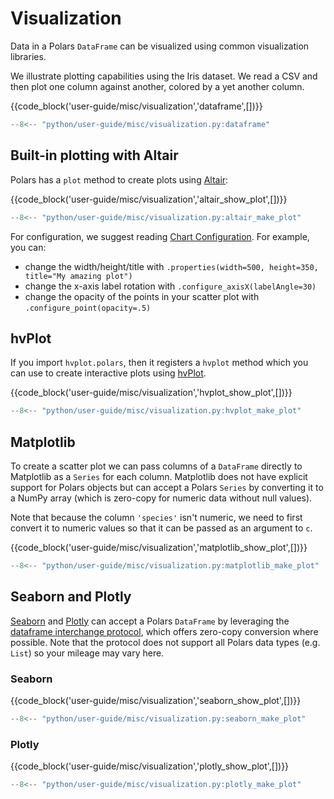 # Visualization

Data in a Polars `DataFrame` can be visualized using common visualization libraries.

We illustrate plotting capabilities using the Iris dataset. We read a CSV and then plot one column
against another, colored by a yet another column.

{{code_block('user-guide/misc/visualization','dataframe',[])}}

```python exec="on" result="text" session="user-guide/misc/visualization"
--8<-- "python/user-guide/misc/visualization.py:dataframe"
```

## Built-in plotting with Altair

Polars has a `plot` method to create plots using [Altair](https://altair-viz.github.io/):

{{code_block('user-guide/misc/visualization','altair_show_plot',[])}}

```python exec="on" session="user-guide/misc/visualization"
--8<-- "python/user-guide/misc/visualization.py:altair_make_plot"
```

For configuration, we suggest reading [Chart Configuration](https://altair-viz.github.io/altair-tutorial/notebooks/08-Configuration.html).
For example, you can:

- change the width/height/title with `.properties(width=500, height=350, title="My amazing plot")`
- change the x-axis label rotation with `.configure_axisX(labelAngle=30)`
- change the opacity of the points in your scatter plot with `.configure_point(opacity=.5)`

## hvPlot

If you import `hvplot.polars`, then it registers a `hvplot` method which you can use to create
interactive plots using [hvPlot](https://hvplot.holoviz.org/).

{{code_block('user-guide/misc/visualization','hvplot_show_plot',[])}}

```python exec="on" session="user-guide/misc/visualization"
--8<-- "python/user-guide/misc/visualization.py:hvplot_make_plot"
```

## Matplotlib

To create a scatter plot we can pass columns of a `DataFrame` directly to Matplotlib as a `Series`
for each column. Matplotlib does not have explicit support for Polars objects but can accept a
Polars `Series` by converting it to a NumPy array (which is zero-copy for numeric data without null
values).

Note that because the column `'species'` isn't numeric, we need to first convert it to numeric
values so that it can be passed as an argument to `c`.

{{code_block('user-guide/misc/visualization','matplotlib_show_plot',[])}}

```python exec="on" session="user-guide/misc/visualization"
--8<-- "python/user-guide/misc/visualization.py:matplotlib_make_plot"
```

## Seaborn and Plotly

[Seaborn](https://seaborn.pydata.org/) and [Plotly](https://plotly.com/) can accept a Polars
`DataFrame` by leveraging the
[dataframe interchange protocol](https://data-apis.org/dataframe-api/), which offers zero-copy
conversion where possible. Note that the protocol does not support all Polars data types (e.g.
`List`) so your mileage may vary here.

### Seaborn

{{code_block('user-guide/misc/visualization','seaborn_show_plot',[])}}

```python exec="on" session="user-guide/misc/visualization"
--8<-- "python/user-guide/misc/visualization.py:seaborn_make_plot"
```

### Plotly

{{code_block('user-guide/misc/visualization','plotly_show_plot',[])}}

```python exec="on" session="user-guide/misc/visualization"
--8<-- "python/user-guide/misc/visualization.py:plotly_make_plot"
```

